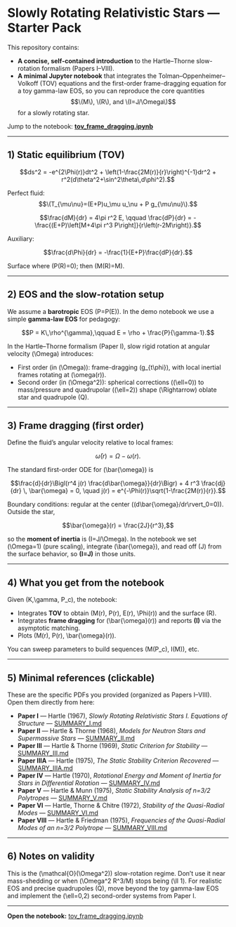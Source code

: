 
# Slowly Rotating Relativistic Stars — Starter Pack

This repository contains:
- **A concise, self-contained introduction** to the Hartle–Thorne slow-rotation formalism (Papers I–VIII).
- **A minimal Jupyter notebook** that integrates the Tolman–Oppenheimer–Volkoff (TOV) equations and the first-order frame-dragging equation for a toy gamma-law EOS, so you can reproduce the core quantities $$\(M\), \(R\), and \(I=J/\Omega\)$$ for a slowly rotating star.

Jump to the notebook: **[tov_frame_dragging.ipynb](notebooks/tov_frame_dragging.ipynb)**

---

## 1) Static equilibrium (TOV)

```math
ds^2 = -e^{2\Phi(r)}dt^2 + \left(1-\frac{2M(r)}{r}\right)^{-1}dr^2 + r^2(d\theta^2+\sin^2\theta\,d\phi^2).
```

Perfect fluid: $$\(T_{\mu\nu}=(E+P)u_\mu u_\nu + P g_{\mu\nu}\).$$

```math
\frac{dM}{dr} = 4\pi r^2 E, \qquad
\frac{dP}{dr} = -\frac{(E+P)\left[M+4\pi r^3 P\right]}{r\left(r-2M\right)}.
```

Auxiliary:
```math
\frac{d\Phi}{dr} = -\frac{1}{E+P}\frac{dP}{dr}.
```

Surface where \(P(R)=0\); then \(M(R)=M\).

---

## 2) EOS and the slow-rotation setup

We assume a **barotropic** EOS \(P=P(E)\). In the demo notebook we use a simple **gamma-law EOS** for pedagogy:
```math
P = K\,\rho^{\gamma},\qquad E = \rho + \frac{P}{\gamma-1}.
```

In the Hartle–Thorne formalism (Paper I), slow rigid rotation at angular velocity \(\Omega\) introduces:
- First order (in \(\Omega\)): frame-dragging \(g_{t\phi}\), with local inertial frames rotating at \(\omega(r)\).
- Second order (in \(\Omega^2\)): spherical corrections (\(\ell=0\)) to mass/pressure and quadrupolar (\(\ell=2\)) shape \(\Rightarrow\) oblate star and quadrupole \(Q\).

---

## 3) Frame dragging (first order)

Define the fluid’s angular velocity relative to local frames:
```math
\bar{\omega}(r) = \Omega - \omega(r).
```
The standard first-order ODE for \(\bar{\omega}\) is
```math
\frac{d}{dr}\Bigl(r^4 j(r) \frac{d\bar{\omega}}{dr}\Bigr) + 4 r^3 \frac{dj}{dr} \, \bar{\omega} = 0,
\quad
j(r) = e^{-\Phi(r)}\sqrt{1-\frac{2M(r)}{r}}.
```
Boundary conditions: regular at the center (\(d\bar{\omega}/dr\rvert_0=0\)). Outside the star,
```math
\bar{\omega}(r) = \frac{2J}{r^3},
```
so the **moment of inertia** is \(I=J/\Omega\). In the notebook we set \(\Omega=1\) (pure scaling), integrate \(\bar{\omega}\), and read off \(J\) from the surface behavior, so **\(I=J\)** in those units.

---

## 4) What you get from the notebook

Given \(K,\gamma, P_c\), the notebook:
- Integrates **TOV** to obtain \(M(r), P(r), E(r), \Phi(r)\) and the surface \(R\).
- Integrates **frame dragging** for \(\bar{\omega}(r)\) and reports **\(I\)** via the asymptotic matching.
- Plots \(M(r), P(r), \bar{\omega}(r)\).

You can sweep parameters to build sequences \(M(P_c), I(M)\), etc.

---

## 5) Minimal references (clickable)

These are the specific PDFs you provided (organized as Papers I–VIII). Open them directly from here:

- **Paper I** — Hartle (1967), *Slowly Rotating Relativistic Stars I. Equations of Structure* — [SUMMARY\_I.md](chapters/SUMMARY\_I.md)
- **Paper II** — Hartle & Thorne (1968), *Models for Neutron Stars and Supermassive Stars* — [SUMMARY\_II.md](chapters/SUMMARY\_II.md)
- **Paper III** — Hartle & Thorne (1969), *Static Criterion for Stability* — [SUMMARY\_III.md](chapters/SUMMARY\_III.md)
- **Paper IIIA** — Hartle (1975), *The Static Stability Criterion Recovered* — [SUMMARY\_IIIA.md](chapters/SUMMARY\_IIIA.md)
- **Paper IV** — Hartle (1970), *Rotational Energy and Moment of Inertia for Stars in Differential Rotation* — [SUMMARY\_IV.md](chapters/SUMMARY\_IV.md)
- **Paper V** — Hartle & Munn (1975), *Static Stability Analysis of n=3/2 Polytropes* — [SUMMARY\_V.md](chapters/SUMMARY\_V.md)
- **Paper VI** — Hartle, Thorne & Chitre (1972), *Stability of the Quasi-Radial Modes* — [SUMMARY\_VI.md](chapters/SUMMARY\_VI.md)
- **Paper VIII** — Hartle & Friedman (1975), *Frequencies of the Quasi-Radial Modes of an n=3/2 Polytrope* — [SUMMARY\_VIII.md](chapters/SUMMARY\_VIII.md)

---

## 6) Notes on validity

This is the \(\mathcal{O}(\Omega^2)\) slow-rotation regime. Don’t use it near mass-shedding or when \(\Omega^2 R^3/M\) stops being \(\ll 1\). For realistic EOS and precise quadrupoles \(Q\), move beyond the toy gamma-law EOS and implement the \(\ell=0,2\) second-order systems from Paper I.

---

**Open the notebook:** [tov_frame_dragging.ipynb](sandbox:/mnt/data/tov_frame_dragging.ipynb)
